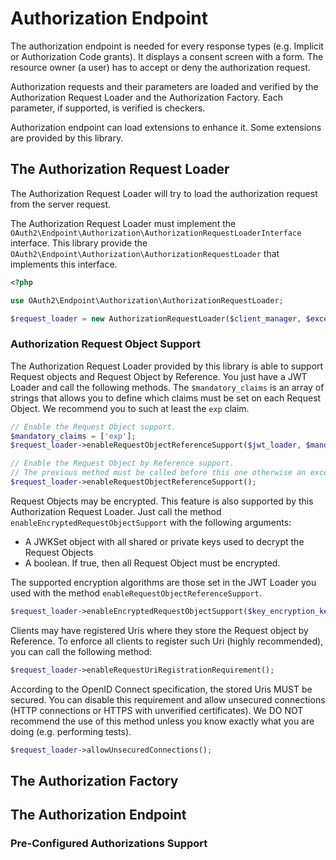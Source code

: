 # Authorization Endpoint

The authorization endpoint is needed for every response types (e.g. Implicit or Authorization Code grants).
It displays a consent screen with a form. The resource owner (a user) has to accept or deny the authorization request.

Authorization requests and their parameters are loaded and verified by the Authorization Request Loader and the Authorization Factory.
Each parameter, if supported, is verified is checkers.

Authorization endpoint can load extensions to enhance it. Some extensions are provided by this library.

## The Authorization Request Loader

The Authorization Request Loader will try to load the authorization request from the server request.

The Authorization Request Loader must implement the `OAuth2\Endpoint\Authorization\AuthorizationRequestLoaderInterface` interface.
This library provide the `OAuth2\Endpoint\Authorization\AuthorizationRequestLoader` that implements this interface.

```php
<?php

use OAuth2\Endpoint\Authorization\AuthorizationRequestLoader;

$request_loader = new AuthorizationRequestLoader($client_manager, $exception_manager);
```

### Authorization Request Object Support

The Authorization Request Loader provided by this library is able to support Request objects and Request Object by Reference.
You just have a JWT Loader and call the following methods. The `$mandatory_claims` is an array of strings that allows you to define which claims must be set on each Request Object.
We recommend you to such at least the `exp` claim.

```php
// Enable the Request Object support.
$mandatory_claims = ['exp'];
$request_loader->enableRequestObjectReferenceSupport($jwt_loader, $mandatory_claims);

// Enable the Request Object by Reference support.
// The previous method must be called before this one otherwise an exception is thrown.
$request_loader->enableRequestObjectReferenceSupport();
```

Request Objects may be encrypted. This feature is also supported by this Authorization Request Loader.
Just call the method `enableEncryptedRequestObjectSupport` with the following arguments:

- A JWKSet object with all shared or private keys used to decrypt the Request Objects
- A boolean. If true, then all Request Object must be encrypted.

The supported encryption algorithms are those set in the JWT Loader you used with the method `enableRequestObjectReferenceSupport`.

```php
$request_loader->enableEncryptedRequestObjectSupport($key_encryption_key_set, $require_encryption);
```

Clients may have registered Uris where they store the Request object by Reference.
To enforce all clients to register such Uri (highly recommended), you can call the following method:

```php
$request_loader->enableRequestUriRegistrationRequirement();
```

According to the OpenID Connect specification, the stored Uris MUST be secured.
You can disable this requirement and allow unsecured connections (HTTP connections or HTTPS with unverified certificates).
We DO NOT recommend the use of this method unless you know exactly what you are doing (e.g. performing tests).

```php
$request_loader->allowUnsecuredConnections();
```

## The Authorization Factory



## The Authorization Endpoint

### Pre-Configured Authorizations Support
